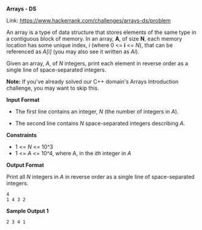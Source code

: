**Arrays - DS**

Link: https://www.hackerrank.com/challenges/arrays-ds/problem

An array is a type of data structure that stores elements of the same type in a contiguous block of memory. In an array, **A**, of size **N**, each memory location has some unique index, *i* (where 0 <= **i** <= *N*), that can be referenced as *A[i]* (you may also see it written as *Ai*).

Given an array, *A*, of *N* integers, print each element in reverse order as a single line of space-separated integers.

**Note:** If you've already solved our C++ domain's Arrays Introduction challenge, you may want to skip this.

**Input Format**

* The first line contains an integer, *N* (the number of integers in *A*). 

* The second line contains *N* space-separated integers describing *A*.

**Constraints**

* 1 <= *N* <= 10^3
* 1 <= *A* <= 10^4, where A, in the *ith* integer in *A*

**Output Format**

Print all *N* integers in *A* in reverse order as a single line of space-separated integers.

```
4
1 4 3 2
```

**Sample Output 1**

```
2 3 4 1
```